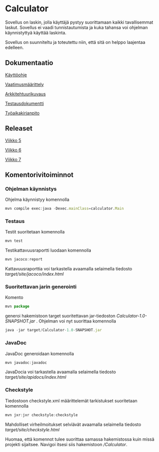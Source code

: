 # Calculator

Sovellus on laskin, jolla käyttäjä pystyy suorittamaan kaikki tavallisemmat laskut.
Sovellus ei vaadi tunnistautumista ja kuka tahansa voi ohjelman käynnistyttyä käyttää laskinta.

Sovellus on suunniteltu ja toteutettu niin, että sitä on helppo laajentaa edelleen.

## Dokumentaatio

[Käyttöohje](https://github.com/jarvsini/ot-harjoitustyo/blob/master/dokumentaatio/kayttoohje.md)

[Vaatimusmäärittely](https://github.com/jarvsini/ot-harjoitustyo/blob/master/dokumentaatio/vaatimusmaarittely.md)

[Arkkitehtuurikuvaus](https://github.com/jarvsini/ot-harjoitustyo/blob/master/dokumentaatio/arkkitehtuuri.md)

[Testausdokumentti](https://github.com/jarvsini/ot-harjoitustyo/blob/master/dokumentaatio/testaus.md)

[Työaikakirjanpito](https://github.com/jarvsini/ot-harjoitustyo/blob/master/dokumentaatio/tuntikirjanpito.md)


## Releaset

[Viikko 5](https://github.com/jarvsini/ot-harjoitustyo/releases/tag/viikko5)

[Viikko 6](https://github.com/jarvsini/ot-harjoitustyo/releases/tag/viikko6)

[Viikko 7](https://github.com/jarvsini/ot-harjoitustyo/releases/tag/viikko7)

## Komentorivitoiminnot

### Ohjelman käynnistys

Ohjelma käynnistyy komennolla

```javascript
mvn compile exec:java -Dexec.mainClass=calculator.Main
```

### Testaus

Testit suoritetaan komennolla

```javascript
mvn test
```

Testikattavuusraportti luodaan komennolla

```javascript
mvn jacoco:report
```

Kattavuusraporttia voi tarkastella avaamalla selaimella tiedosto *target/site/jacoco/index.html*

### Suoritettavan jarin generointi

Komento

```javascript
mvn package
```

generoi hakemistoon target suoritettavan jar-tiedoston *Calculator-1.0-SNAPSHOT.jar* .
Ohjelman voi nyt suorittaa komennolla

```javascript
java -jar target/Calculator-1.0-SNAPSHOT.jar
```

### JavaDoc

JavaDoc generoidaan komennolla

```javascript
mvn javadoc:javadoc
```

JavaDocia voi tarkastella avaamalla selaimella tiedosto *target/site/apidocs/index.html* 

### Checkstyle

Tiedostoon checkstyle.xml määrittelemät tarkistukset suoritetaan komennolla

```javascript
mvn jxr:jxr checkstyle:checkstyle
```

Mahdolliset virheilmoitukset selviävät avaamalla selaimella tiedosto *target/site/checkstyle.html*

Huomaa, että komennot tulee suorittaa samassa hakemistossa kuin missä projekti sijaitsee.
Navigoi itsesi siis hakemistoon */Calculator*.
